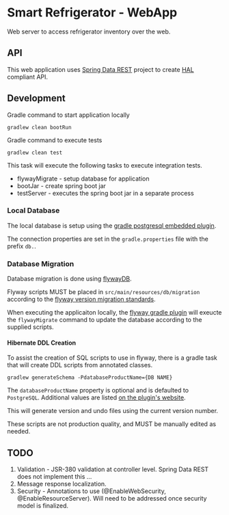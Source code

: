 # Smart Refrigerator - WebApp #
Web server to access refrigerator inventory over the web.

## API ##
This web application uses [Spring Data REST](https://docs.spring.io/spring-data/rest/docs/current/reference/html/) 
project to create [HAL](https://tools.ietf.org/html/draft-kelly-json-hal-08) compliant API.

## Development ##
Gradle command to start application locally

    gradlew clean bootRun

Gradle command to execute tests

    gradlew clean test
    
This task will execute the following tasks to execute integration tests.

* flywayMigrate - setup database for application
* bootJar - create spring boot jar
* testServer - executes the spring boot jar in a separate process

### Local Database ###
The local database is setup using the [gradle postgresql embedded plugin](https://github.com/honourednihilist/gradle-postgresql-embedded).

The connection properties are set in the `gradle.properties` file with the prefix `db.`.

### Database Migration ###
Database migration is done using [flywayDB](https://flywaydb.org).

Flyway scripts MUST be placed in `src/main/resources/db/migration` according to the [flyway version migration standards](https://flywaydb.org/documentation/migrations#versioned-migrations).

When executing the applicaiton locally, the [flyway gradle plugin](https://flywaydb.org/documentation/gradle/) will exeucte the 
`flywayMigrate` command to update the database according to the supplied scripts.

#### Hibernate DDL Creation ###
To assist the creation of SQL scripts to use in flyway, there is a gradle task that will 
create DDL scripts from annotated classes.

    gradlew generateSchema -PdatabaseProductName={DB NAME}

The `databaseProductName` property is optional and is defaulted to `PostgreSQL`. 
Additional values are listed [on the plugin's website](https://github.com/divinespear/jpa-schema-gradle-plugin#for-hibernate).

This will generate version and undo files using the current version number.

These scripts are not production quality, and MUST be manually edited as needed.

## TODO ##
1. Validation - JSR-380 validation at controller level.  Spring Data REST does not implement this ...
2. Message response localization.
3. Security - Annotations to use (@EnableWebSecurity, @EnableResourceServer). Will need to be addressed once security model 
is finalized.
